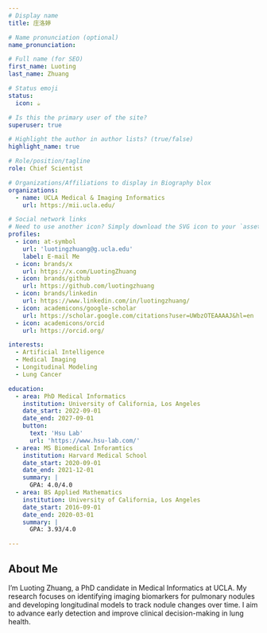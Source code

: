 ```yaml
---
# Display name
title: 庄洛婷

# Name pronunciation (optional)
name_pronunciation: 

# Full name (for SEO)
first_name: Luoting
last_name: Zhuang

# Status emoji
status:
  icon: ☕️

# Is this the primary user of the site?
superuser: true

# Highlight the author in author lists? (true/false)
highlight_name: true

# Role/position/tagline
role: Chief Scientist

# Organizations/Affiliations to display in Biography blox
organizations:
  - name: UCLA Medical & Imaging Informatics
    url: https://mii.ucla.edu/

# Social network links
# Need to use another icon? Simply download the SVG icon to your `assets/media/icons/` folder.
profiles:
  - icon: at-symbol
    url: 'luotingzhuang@g.ucla.edu'
    label: E-mail Me
  - icon: brands/x
    url: https://x.com/LuotingZhuang
  - icon: brands/github
    url: https://github.com/luotingzhuang
  - icon: brands/linkedin
    url: https://www.linkedin.com/in/luotingzhuang/
  - icon: academicons/google-scholar
    url: https://scholar.google.com/citations?user=UWbzOTEAAAAJ&hl=en
  - icon: academicons/orcid
    url: https://orcid.org/

interests:
  - Artificial Intelligence
  - Medical Imaging
  - Longitudinal Modeling
  - Lung Cancer

education:
  - area: PhD Medical Informatics
    institution: University of California, Los Angeles
    date_start: 2022-09-01
    date_end: 2027-09-01
    button:
      text: 'Hsu Lab'
      url: 'https://www.hsu-lab.com/'
  - area: MS Biomedical Inforamtics
    institution: Harvard Medical School
    date_start: 2020-09-01
    date_end: 2021-12-01
    summary: |
      GPA: 4.0/4.0
  - area: BS Applied Mathematics
    institution: University of California, Los Angeles
    date_start: 2016-09-01
    date_end: 2020-03-01
    summary: |
      GPA: 3.93/4.0

---
```


## About Me
I’m Luoting Zhuang, a PhD candidate in Medical Informatics at UCLA. My research focuses on identifying imaging biomarkers for pulmonary nodules and developing longitudinal models to track nodule changes over time. I aim to advance early detection and improve clinical decision-making in lung health.
